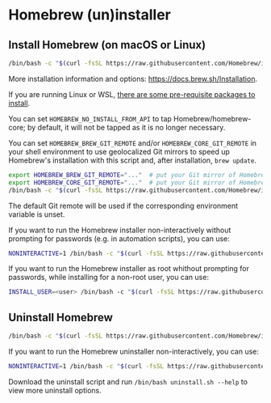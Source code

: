 # Homebrew (un)installer

## Install Homebrew (on macOS or Linux)

```bash
/bin/bash -c "$(curl -fsSL https://raw.githubusercontent.com/Homebrew/install/HEAD/install.sh)"
```

More installation information and options: <https://docs.brew.sh/Installation>.

If you are running Linux or WSL, [there are some pre-requisite packages to install](https://docs.brew.sh/Homebrew-on-Linux#requirements).

You can set `HOMEBREW_NO_INSTALL_FROM_API` to tap Homebrew/homebrew-core; by default, it will not be tapped as it is no longer necessary.

You can set `HOMEBREW_BREW_GIT_REMOTE` and/or `HOMEBREW_CORE_GIT_REMOTE` in your shell environment to use geolocalized Git mirrors to speed up Homebrew's installation with this script and, after installation, `brew update`.

```bash
export HOMEBREW_BREW_GIT_REMOTE="..."  # put your Git mirror of Homebrew/brew here
export HOMEBREW_CORE_GIT_REMOTE="..."  # put your Git mirror of Homebrew/homebrew-core here
/bin/bash -c "$(curl -fsSL https://raw.githubusercontent.com/Homebrew/install/HEAD/install.sh)"
```

The default Git remote will be used if the corresponding environment variable is unset.

If you want to run the Homebrew installer non-interactively without prompting for passwords (e.g. in automation scripts), you can use:

```bash
NONINTERACTIVE=1 /bin/bash -c "$(curl -fsSL https://raw.githubusercontent.com/Homebrew/install/HEAD/install.sh)"
```

If you want to run the Homebrew installer as root whithout prompting for passwords, while installing for a non-root user, you can use:

```bash
INSTALL_USER=<user> /bin/bash -c "$(curl -fsSL https://raw.githubusercontent.com/Homebrew/install/HEAD/install.sh)"
```

## Uninstall Homebrew

```bash
/bin/bash -c "$(curl -fsSL https://raw.githubusercontent.com/Homebrew/install/HEAD/uninstall.sh)"
```

If you want to run the Homebrew uninstaller non-interactively, you can use:

```bash
NONINTERACTIVE=1 /bin/bash -c "$(curl -fsSL https://raw.githubusercontent.com/Homebrew/install/HEAD/uninstall.sh)"
```

Download the uninstall script and run `/bin/bash uninstall.sh --help` to view more uninstall options.
